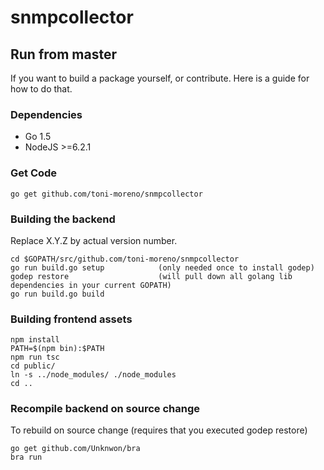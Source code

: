 # snmpcollector

## Run from master
If you want to build a package yourself, or contribute. Here is a guide for how to do that.

### Dependencies

- Go 1.5
- NodeJS >=6.2.1

### Get Code

```
go get github.com/toni-moreno/snmpcollector
```

### Building the backend
Replace X.Y.Z by actual version number.
```
cd $GOPATH/src/github.com/toni-moreno/snmpcollector
go run build.go setup            (only needed once to install godep)
godep restore                    (will pull down all golang lib dependencies in your current GOPATH)
go run build.go build
```

### Building frontend assets

```
npm install
PATH=$(npm bin):$PATH
npm run tsc
cd public/
ln -s ../node_modules/ ./node_modules
cd ..

```

### Recompile backend on source change
To rebuild on source change (requires that you executed godep restore)
```
go get github.com/Unknwon/bra
bra run
